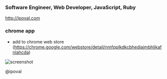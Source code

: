 ### Software Engineer, Web Developer, JavaScript, Ruby

http://ipoval.com

### chrome app
- add to chrome web store (https://chrome.google.com/webstore/detail/nmfpplkdkcbhediajmbhljkafnlahcda)

![screenshot](https://raw.github.com/ipoval/ipoval.github.io/master/chromeapp/assets/images/screenshot.png)

@ipoval
